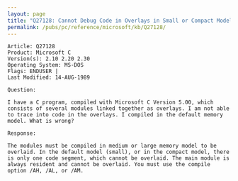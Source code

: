 ```yaml
---
layout: page
title: "Q27128: Cannot Debug Code in Overlays in Small or Compact Model"
permalink: /pubs/pc/reference/microsoft/kb/Q27128/
---
```


	Article: Q27128
	Product: Microsoft C
	Version(s): 2.10 2.20 2.30
	Operating System: MS-DOS
	Flags: ENDUSER |
	Last Modified: 14-AUG-1989
	
	Question:
	
	I have a C program, compiled with Microsoft C Version 5.00, which
	consists of several modules linked together as overlays. I am not able
	to trace into code in the overlays. I compiled in the default memory
	model. What is wrong?
	
	Response:
	
	The modules must be compiled in medium or large memory model to be
	overlaid. In the default model (small), or in the compact model, there
	is only one code segment, which cannot be overlaid. The main module is
	always resident and cannot be overlaid. You must use the compile
	option /AH, /AL, or /AM.

